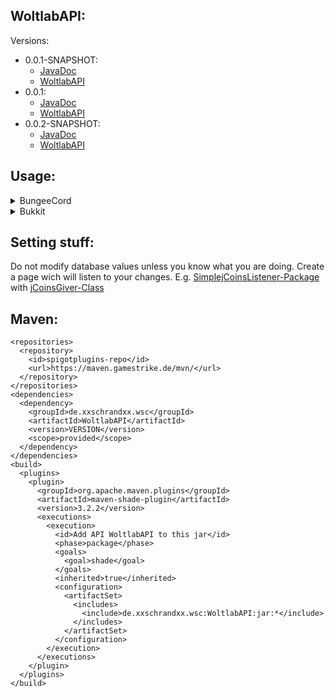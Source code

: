 ## WoltlabAPI:

Versions:
  * 0.0.1-SNAPSHOT:
    * [JavaDoc](https://maven.gamestrike.de/docs/WoltlabAPI/0.0.1-SNAPSHOT/apidocs/)
    * [WoltlabAPI](https://maven.gamestrike.de/docs/WoltlabAPI/0.0.1-SNAPSHOT/WoltlabAPI-0.0.1-SNAPSHOT.jar)
  * 0.0.1:
    * [JavaDoc](https://maven.gamestrike.de/docs/WoltlabAPI/0.0.1/apidocs/)
    * [WoltlabAPI](https://maven.gamestrike.de/docs/WoltlabAPI/0.0.1/WoltlabAPI-0.0.1.jar)
  * 0.0.2-SNAPSHOT:
    * [JavaDoc](https://maven.gamestrike.de/docs/WoltlabAPI/0.0.2-SNAPSHOT/apidocs/)
    * [WoltlabAPI](https://maven.gamestrike.de/docs/WoltlabAPI/0.0.2-SNAPSHOT/WoltlabAPI-0.0.2-SNAPSHOT.jar)

## Usage:
<details>
<summary>BungeeCord</summary>

``` JAVA
public class Main extends Plugin {

private WoltlabAPIBungee wab;

  public WoltlabAPIBungee getAPI() {
    return wab;
  }

  public void onEnable() {
    ...
    //Setting up WoltlabAPIBungee
    /** The change getDataFolder() to the folder you want the hikariconfig.properties in. */
    File SQLProperties = WoltlabAPIBungee.createDefaultHikariCPConfig(getDataFolder());
    /** Weather WoltlabAPIBungee should log debug information. */
    boolean isDebug = false;
    wab = new WoltlabAPIBungee(SQLProperties.toPath(), getLogger(), isDebug);
    ...
  }

}
```

</details>

<details>
<summary>Bukkit</summary>

``` JAVA
public class Main extends JavaPlugin {

  private WoltlabAPIBukkit wab;

  public WoltlabAPIBukkit getAPI() {
    return wab;
  }

  public void onEnable() {
    ...
    //Setting up WoltlabAPIBukkit
    /** The change getDataFolder() to the folder you want the hikariconfig.properties in. */
    File SQLProperties = WoltlabAPIBukkit.createDefaultHikariCPConfig(getDataFolder());
    /** Weather WoltlabAPIBukkit should log debug information. */
    boolean isDebug = false;
    wab = new WoltlabAPIBukkit(SQLProperties.toPath(), getLogger(), isDebug);
    ...
  }

}
```

</details>

## Setting stuff:
Do not modify database values unless you know what you are doing.
Create a page wich will listen to your changes.
E.g. [SimplejCoinsListener-Package](https://github.com/xXSchrandXx/SimplejCoinsListener) with [jCoinsGiver-Class](https://github.com/xXSchrandXx/SpigotPlugins/blob/master/WoltlabSyncer/src/main/java/de/xxschrandxx/wsc/core/jCoinsGiver.java)

## Maven:
```
<repositories>
  <repository>
    <id>spigotplugins-repo</id>
    <url>https://maven.gamestrike.de/mvn/</url>
  </repository>
</repositories>
<dependencies>
  <dependency>
    <groupId>de.xxschrandxx.wsc</groupId>
    <artifactId>WoltlabAPI</artifactId>
    <version>VERSION</version>
    <scope>provided</scope>
  </dependency>
</dependencies>
<build>
  <plugins>
    <plugin>
      <groupId>org.apache.maven.plugins</groupId>
      <artifactId>maven-shade-plugin</artifactId>
      <version>3.2.2</version>
      <executions>
        <execution>
          <id>Add API WoltlabAPI to this jar</id>
          <phase>package</phase>
          <goals>
            <goal>shade</goal>
          </goals>
          <inherited>true</inherited>
          <configuration>
            <artifactSet>
              <includes>
                <include>de.xxschrandxx.wsc:WoltlabAPI:jar:*</include>
              </includes>
            </artifactSet>
          </configuration>
        </execution>
      </executions>
    </plugin>
  </plugins>
</build>
```
